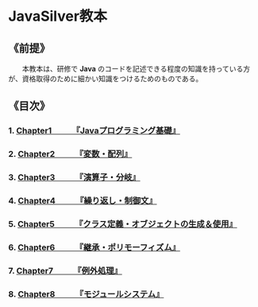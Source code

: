 # JavaSilver教本

## 《前提》

&emsp;　本教本は、研修で **Java** のコードを記述できる程度の知識を持っている方が、資格取得のために細かい知識をつけるためのものである。

## 《目次》

### 1. [Chapter1　　　『Javaプログラミング基礎』](chapter1.md)

### 2. [Chapter2　　　『変数・配列』](chapter2.md)

### 3. [Chapter3　　　『演算子・分岐』](chapter3.md)

### 4. [Chapter4　　　『繰り返し・制御文』](chapter4.md)

### 5. [Chapter5　　　『クラス定義・オブジェクトの生成＆使用』](chapter5.md)

### 6. [Chapter6　　　『継承・ポリモーフィズム』](chapter6.md)

### 7. [Chapter7　　　『例外処理』](chapter7.md)

### 8. [Chapter8　　　『モジュールシステム』](chapter8.md)
